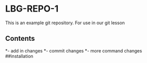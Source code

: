 # LBG-REPO-1
This is an example git repository.
For use in our git lesson
## Contents
*- add in changes
*- commit changes 
*- more command changes
##installation
